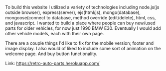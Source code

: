 To build this website I utilized a variety of technologies including node.js(js outside browser), express(server), ejs(html/js), mongo(database), mongoose(connect to database, method override (edit/delete), html, css, and javascript. I wanted to build a place where people can buy new/used parts for older vehicles, for now just 1990 BMW E30. Eventually I would add other vehicle models, each with their own page.

There are a couple things I'd like to fix for the mobile version; footer and image display. I also would of liked to include some sort of animation on the welcome page. And buy button functionality.


Link: https://retro-auto-parts.herokuapp.com/
